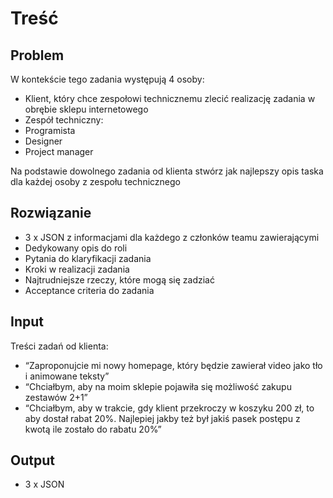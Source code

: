 # Treść

## Problem

W kontekście tego zadania występują 4 osoby:

- Klient, który chce zespołowi technicznemu zlecić realizację zadania w obrębie sklepu internetowego
- Zespół techniczny:
- Programista
- Designer
- Project manager

Na podstawie dowolnego zadania od klienta stwórz jak najlepszy opis taska dla każdej osoby z zespołu technicznego

## Rozwiązanie

- 3 x JSON z informacjami dla każdego z członków teamu zawierającymi
- Dedykowany opis do roli
- Pytania do klaryfikacji zadania
- Kroki w realizacji zadania
- Najtrudniejsze rzeczy, które mogą się zadziać
- Acceptance criteria do zadania

## Input

Treści zadań od klienta:

- “Zaproponujcie mi nowy homepage, który będzie zawierał video jako tło i animowane teksty”
- “Chciałbym, aby na moim sklepie pojawiła się możliwość zakupu zestawów 2+1”
- “Chciałbym, aby w trakcie, gdy klient przekroczy w koszyku 200 zł, to aby dostał rabat 20%. Najlepiej jakby też był jakiś pasek postępu z kwotą ile zostało do rabatu 20%”

## Output

- 3 x JSON
